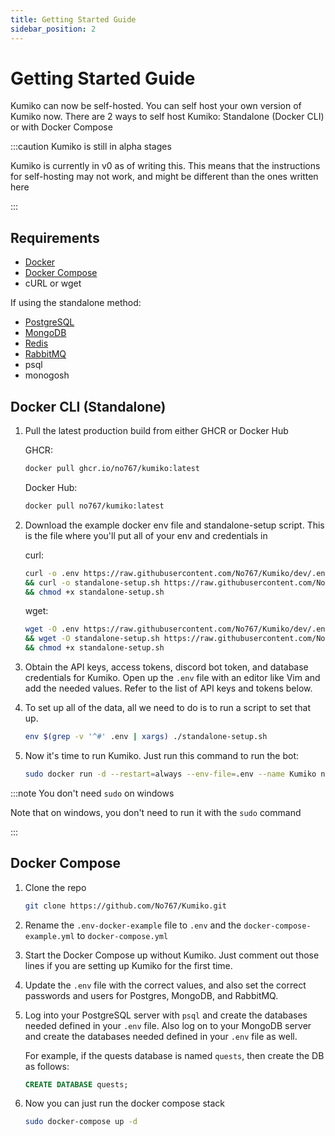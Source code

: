 ```yaml
---
title: Getting Started Guide
sidebar_position: 2
---
```


# Getting Started Guide

Kumiko can now be self-hosted. You can self host your own version of Kumiko now. There are 2 ways to self host Kumiko: Standalone (Docker CLI) or with Docker Compose

:::caution Kumiko is still in alpha stages

Kumiko is currently in v0 as of writing this. This means that the instructions for self-hosting may not work, and might be different than the ones written here

:::

## Requirements

- [Docker](https://www.docker.com/)
- [Docker Compose](https://docs.docker.com/compose/)
- cURL or wget

If using the standalone method:

- [PostgreSQL](https://www.postgresql.org/)
- [MongoDB](https://www.mongodb.com/)
- [Redis](https://redis.io/)
- [RabbitMQ](https://www.rabbitmq.com/)
- psql
- monogosh

## Docker CLI (Standalone)

1. Pull the latest production build from either GHCR or Docker Hub

    GHCR: 
    ```bash
    docker pull ghcr.io/no767/kumiko:latest
    ```

    Docker Hub:
    ```bash
    docker pull no767/kumiko:latest
    ```

2. Download the example docker env file and standalone-setup script. This is the file where you'll put all of your env and credentials in

    curl:

    ```bash
    curl -o .env https://raw.githubusercontent.com/No767/Kumiko/dev/.env-docker-example \
    && curl -o standalone-setup.sh https://raw.githubusercontent.com/No767/Kumiko/dev/standalone-setup.sh \
    && chmod +x standalone-setup.sh
    ```

    wget:

    ```bash
    wget -O .env https://raw.githubusercontent.com/No767/Kumiko/dev/.env-docker-example \
    && wget -O standalone-setup.sh https://raw.githubusercontent.com/No767/Kumiko/dev/standalone-setup.sh \
    && chmod +x standalone-setup.sh
    ```

3. Obtain the API keys, access tokens, discord bot token, and database credentials for Kumiko. Open up the `.env` file with an editor like Vim and add the needed values. Refer to the list of API keys and tokens below.

4. To set up all of the data, all we need to do is to run a script to set that up.

    ```bash
    env $(grep -v '^#' .env | xargs) ./standalone-setup.sh
    ```

5. Now it's time to run Kumiko. Just run this command to run the bot:

    ```bash
    sudo docker run -d --restart=always --env-file=.env --name Kumiko no767/kumiko:latest
    ```

  :::note You don't need `sudo` on windows

  Note that on windows, you don't need to run it with the `sudo` command

  :::
## Docker Compose

1. Clone the repo

    ```sh
    git clone https://github.com/No767/Kumiko.git
    ```

2. Rename the `.env-docker-example` file to `.env` and the `docker-compose-example.yml` to `docker-compose.yml`

3. Start the Docker Compose up without Kumiko. Just comment out those lines if you are setting up Kumiko for the first time.

4. Update the `.env` file with the correct values, and also set the correct passwords and users for Postgres, MongoDB, and RabbitMQ.

5. Log into your PostgreSQL server with `psql` and create the databases needed defined in your `.env` file. Also log on to your MongoDB server and create the databases needed defined in your `.env` file as well.

    For example, if the quests database is named `quests`, then create the DB as follows:

    ```sql
    CREATE DATABASE quests;
    ```

6. Now you can just run the docker compose stack

    ```sh
    sudo docker-compose up -d
    ```
